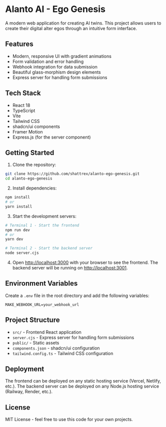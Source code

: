 # Alanto AI - Ego Genesis

A modern web application for creating AI twins. This project allows users to create their digital alter egos through an intuitive form interface.

## Features

- Modern, responsive UI with gradient animations
- Form validation and error handling
- Webhook integration for data submission
- Beautiful glass-morphism design elements
- Express server for handling form submissions

## Tech Stack

- React 18
- TypeScript
- Vite
- Tailwind CSS
- shadcn/ui components
- Framer Motion
- Express.js (for the server component)

## Getting Started

1. Clone the repository:
```bash
git clone https://github.com/shattrex/alanto-ego-genesis.git
cd alanto-ego-genesis
```

2. Install dependencies:
```bash
npm install
# or
yarn install
```

3. Start the development servers:
```bash
# Terminal 1 - Start the frontend
npm run dev
# or
yarn dev

# Terminal 2 - Start the backend server
node server.cjs
```

4. Open [http://localhost:3000](http://localhost:3000) with your browser to see the frontend.
   The backend server will be running on [http://localhost:3001](http://localhost:3001).

## Environment Variables

Create a `.env` file in the root directory and add the following variables:
```
MAKE_WEBHOOK_URL=your_webhook_url
```

## Project Structure

- `src/` - Frontend React application
- `server.cjs` - Express server for handling form submissions
- `public/` - Static assets
- `components.json` - shadcn/ui configuration
- `tailwind.config.ts` - Tailwind CSS configuration

## Deployment

The frontend can be deployed on any static hosting service (Vercel, Netlify, etc.).
The backend server can be deployed on any Node.js hosting service (Railway, Render, etc.).

## License

MIT License - feel free to use this code for your own projects.
